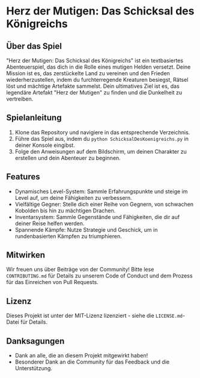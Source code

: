 # Herz der Mutigen: Das Schicksal des Königreichs

## Über das Spiel

"Herz der Mutigen: Das Schicksal des Königreichs" ist ein textbasiertes Abenteuerspiel, das dich in die Rolle eines mutigen Helden versetzt. Deine Mission ist es, das zerstückelte Land zu vereinen und den Frieden wiederherzustellen, indem du furchterregende Kreaturen besiegst, Rätsel löst und mächtige Artefakte sammelst. Dein ultimatives Ziel ist es, das legendäre Artefakt "Herz der Mutigen" zu finden und die Dunkelheit zu vertreiben.

## Spielanleitung

1. Klone das Repository und navigiere in das entsprechende Verzeichnis.
2. Führe das Spiel aus, indem du `python SchicksalDesKoenigreichs.py` in deiner Konsole eingibst.
3. Folge den Anweisungen auf dem Bildschirm, um deinen Charakter zu erstellen und dein Abenteuer zu beginnen.

## Features

- Dynamisches Level-System: Sammle Erfahrungspunkte und steige im Level auf, um deine Fähigkeiten zu verbessern.
- Vielfältige Gegner: Stelle dich einer Reihe von Gegnern, von schwachen Kobolden bis hin zu mächtigen Drachen.
- Inventarsystem: Sammle Gegenstände und Fähigkeiten, die dir auf deiner Reise helfen werden.
- Spannende Kämpfe: Nutze Strategie und Geschick, um in rundenbasierten Kämpfen zu triumphieren.

## Mitwirken

Wir freuen uns über Beiträge von der Community! Bitte lese `CONTRIBUTING.md` für Details zu unserem Code of Conduct und dem Prozess für das Einreichen von Pull Requests.

## Lizenz

Dieses Projekt ist unter der MIT-Lizenz lizenziert - siehe die `LICENSE.md`-Datei für Details.

## Danksagungen

- Dank an alle, die an diesem Projekt mitgewirkt haben!
- Besonderer Dank an die Community für das Feedback und die Unterstützung.

